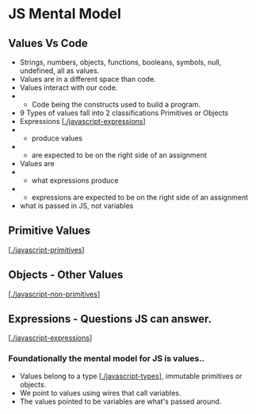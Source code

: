 # JS Mental Model
## Values Vs Code
* Strings, numbers, objects, functions, booleans, symbols, null, undefined, all as values.
* Values are in a different space than code.
* Values interact with our code.
*  * Code being the constructs used to build a program.
*  9 Types of values fall into 2 classifications Primitives or Objects
* Expressions [[./javascript-expressions]]
* * produce values
* * are expected to be on the right side of an assignment
*  Values are
*  * what expressions produce
*  * expressions are expected to be on the right side of an assignment
*  what is passed in JS, not variables

## Primitive Values
[[./javascript-primitives]]

## Objects - Other Values
[[./javascript-non-primitives]]

## Expressions - Questions JS can answer.
[[./javascript-expressions]]

### Foundationally the mental model for JS is values..
* Values belong to a type [[./javascript-types]], immutable primitives or objects.
* We point to values using wires that call variables.
* The values pointed to be variables are what's passed around. 

[//begin]: # "Autogenerated link references for markdown compatibility"
[./javascript-expressions]: javascript-expressions.md "./javascript-expressions"
[./javascript-primitives]: javascript-primitives.md "./javascript-primitives"
[./javascript-non-primitives]: javascript-non-primitives.md "./javascript-non-primitives"
[./javascript-types]: javascript-types.md "./javascript-types"
[//end]: # "Autogenerated link references"